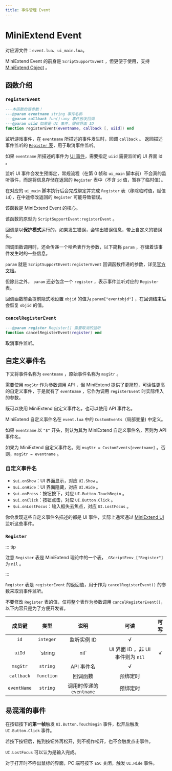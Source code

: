 ```yaml
---
title: 事件管理 Event
---
```




# MiniExtend Event

对应源文件：`event.lua`、`ui_main.lua`。

MiniExtend Event 的前身是 `ScriptSupportEvent` ，但更便于使用，支持 [MiniExtend Object](/api/object.html) 。

## 函数介绍

### `registerEvent`

```lua
---本函数检查参数！
---@param eventname string 事件名称
---@param callback fun():any 事件触发回调
---@param uiid 如果是 UI 事件，提供界面 ID
function registerEvent(eventname, callback [, uiid]) end
```

监听游戏事件，在 `eventname` 所描述的事件发生时，回调 `callback` 。
返回描述事件监听的 [`Register` 表](#register)，用于取消事件监听。

如果 `eventname` 所描述的事件为 [UI 事件](./document.html#UI-事件)，需要指定 `uiid` 需要监听的 UI 界面 id 。

监听 UI 事件会发生预绑定，常规流程（在第 0 帧和 `ui_main` 脚本前）不会真的监听事件，而是将信息存储在返回的 `Register` 表中（不含 `id` 值，暂存了临时值）。

在对应的 `ui_main` 脚本执行后会完成绑定并完成 `Register` 表（移除临时值，赋值 `id`），在中途修改返回的 `Register` 可能导致错误。

该函数是 MiniExtend Event 的核心。

该函数的原型为 `ScriptSupportEvent:registerEvent` 。

回调是以**保护模式**运行的，如果发生错误，会输出错误信息，带上自定义的错误头。

回调函数调用时，还会传递一个哈希表作为参数，以下简称 `param` ，存储着该事件发生时的一些信息。

`param` 就是 `ScriptSupportEvent:registerEvent` 回调函数传递的参数，详见[官方文档](https://developers.mini1.cn/wiki/event.html)。

但除此之外， `param` 还必包含一个 `register` ，表示事件监听对应的 `Register` 表。

回调函数前会提前隐式地设置 `objid` 的值为 `param["eventobjd"]` ，在回调结束后会恢复 `objid` 的值。

### `cancelRegisterEvent`

```lua
---@param register Register[] 需要取消的监听
function cancelRegisterEvent(register) end
```

取消事件监听。

## 自定义事件名

下文将事件名称为 `eventname` ，原始事件名称为 `msgStr` 。

需要使用 `msgStr` 作为参数调用 API ，但 MiniExtend 提供了更简短，可读性更高的自定义事件，于是就有了 `eventname` ，它作为调用 `registerEvent` 时实际传入的参数。

既可以使用 MiniExtend 自定义事件名，也可以使用 API 事件名。 

MiniExtend 自定义事件名在 `event.lua` 中的 `CustomEvents`（局部变量) 中定义。

如果 `eventname` 以 `"$"` 开头，则认为其为 MiniExtend 自定义事件名，否则为 API 事件名。

如果为 MiniExtend 自定义事件名，则 `msgStr = CustomEvents[eventname]` 。否则，`msgStr = eventname` 。

### 自定义事件名

- `$ui.onShow`：UI 界面显示，对应 `UI.Show` 。
- `$ui.onHide`：UI 界面隐藏，对应 `UI.Hide` 。
- `$ui.onPress`：按钮按下，对应 `UI.Button.TouchBegin` 。
- `$ui.onClick`：按钮点击，对应 `UI.Button.Click` 。
- `$ui.onLostFocus`：输入框失去焦点，对应 `UI.LostFocus` 。

你会发现这些自定义事件名描述的都是 UI 事件，实际上通常通过 [MiniExtend UI](/api/ui.html) 监听这些事件。

### `Register`<Badge text="虚拟" type="warning"/>

::: tip

注意 `Register` 表是 MiniExtend 理论中的一个表，`_GScriptFenv_["Register"]` 为 `nil` 。

:::

`Register` 表是 `registerEvent` 的返回值，用于作为 `cancelRegisterEvent()` 的参数来取消事件监听。

不要修改 `Register` 表的值，仅将整个表作为参数调用 `cancelRegisterEvent()`，以下内容只是为了方便开发者。

| 成员键 | 类型 | 说明 | 可读 | 可写 |
| :-: | :-: | :-: | :-: | :-: |
| `id` | `integer` | 监听实例 ID | √ | |
| `uiId` | `string  |  nil` | UI 界面 ID ，非 UI 事件则为 `nil` | √ | |
| `msgStr` | `string` | API 事件名 | √ | |
| `callback` | `function` | 回调函数 | 预绑定时 | |
| `eventName` | `string` | 调用时传递的 `eventname` | 预绑定时 | |

## 易混淆的事件

在按钮按下的**第一帧**触发 `UI.Button.TouchBegin` 事件，松开后触发 `UI.Button.Click` 事件。

若按下按钮后，拖到按钮外再松开，则不视作松开，也不会触发点击事件。

`UI.LostFocus` 可以认为是输入完成。

对于打开时不呼出鼠标的界面，PC 端可按下 `ESC` 关闭，触发 `UI.Hide` 事件。